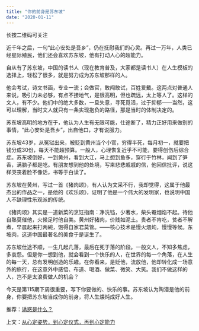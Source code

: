 ```yaml
---
title: "你的前身是苏东坡"
date: "2020-01-11"
---
```


长按二维码可关注

近千年之后，一句“此心安处是吾乡”，仍在抚慰我们的心灵。再过一万年，人类已经星际殖民，他们还会喜欢苏东坡，他有打动人心的超能力。

自从有了苏东坡，中国的读书人（现在教育普及，大家都是读书人）在人生模板的选择上，轻松了很多，就是努力成为苏东坡那样的人。

他会考试，诗文书画，专业一流；会做官，敢闯敢试，百姓爱戴。这两点对普通人来说，吸引力未必够，有点不接地气，是很高明，但也疏远，太上等人了。这样的文人，有不少。他们中的绝大多数，一旦失意，寻死觅活，过于抑郁——当然，这可以理解，当时文人就只有一条实现抱负的路径，那是当时的体制决定的。

苏东坡高明的地方在于，他认为人生有无限可能，仕途断了，精力正好用来做别的事情，“此心安处是吾乡”，出自他口，才有说服力。

苏东坡43岁，从冤狱出来，被贬到黄州当个小官，穷得半死，每月初一，就要把钱分成30份，每天不能超预算。一般人，心理恢复近乎不可能，要得创伤后综合症。苏东坡倒好，一到黄州，看到大江，马上想到鱼多，穿行于竹林，闻到了笋香，满脑子都是吃。有朋友想到他的处境，写来悲悲戚戚的信，他回信批评，说这样哭丧着脸不像话，书等于白读了。

苏东坡在黄州，写过一首《猪肉颂》，有人认为文采不行，我却觉得，这属于他最杰出的作品之一，是他的《欢乐颂》，证明了他是一个伟大的发明家，也说明中国人不缺理性乐观派的传统。

《猪肉颂》其实是一道新菜的烹饪指南：净洗铛，少著水，柴头罨烟焰不起。待他自熟莫催他，火候足时他自美。黄州好猪肉，价贱如泥土。贵者不肯吃，贫者不解煮，早晨起来打两碗，饱得自家君莫管。——核心技术是慢火煨炖，慢慢等候。东坡肉，这道中国最著名的美食于是诞生了。

苏东坡仕途不顺，一生几起几落，最后在死于落的阶段。一般文人，不知多焦虑，多哀怨。但是你一想到他，就会看到一个快乐的人，在世界的每一个角落，在人生的每一天，总有发明创造的乐趣。在你看来，是贬他，流放他，他却转化成一场意外的旅行，在这意外中感悟、布道、喝酒、做菜、微笑、大笑。我们不做这样的人，岂不是太浪费做人的机会？

今天是第115期下周很重要，写下你要做的、快乐的事。苏东坡认为陶潜是他的前身，你要把苏东坡当成你的前身，将人生煨炖成好人生。

推荐：[诱惑是什么？](http://mp.weixin.qq.com/s?__biz=MjM5NDU0Mjk2MQ==&mid=2651636966&idx=1&sn=d9515ce4cd6e8e71b277fa9b2558c3ff&chksm=bd7e40f88a09c9ee20e2f244c0b3b379975d8e42fa9712951b07b80838aeb0e3406f2fb1176f&scene=21#wechat_redirect)

上文：[从心定姿势，到心定仪式，再到心定能力](http://mp.weixin.qq.com/s?__biz=MjM5NDU0Mjk2MQ==&mid=2651637060&idx=1&sn=d561d1121862e4f309c6c31222478f32&chksm=bd7e415a8a09c84c4044ac9e91906c3130d23924cf6ba06619007ed07232c7ff27f096681354&scene=21#wechat_redirect)
